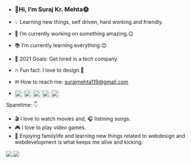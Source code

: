 - ### 👋Hi, I’m Suraj Kr. Mehta🌞

- 💡 Learning new things, self driven, hard working and friendly.
- 🔭 I’m currently working on something amazing.😉
- 📚 I’m currently learning everything.😊
- 🎯 2021 Goals: Get hired in a tech company.
- 🔥 Fun fact: I love to design.🌈 
- ✉ How to reach me: surajmehta119@gmail.com

- <a href="https://twitter.com/SurajMe71387740">
  <img align="left" alt="Suraj's Twitter" width="22px" src="https://cdn.jsdelivr.net/npm/simple-icons@v3/icons/twitter.svg" />
  </a>
  <a href="https://www.linkedin.com/in/suraj-mehta-259b04210/">
  <img align="left" alt="Suraj's Linkdein" width="22px" src="https://cdn.jsdelivr.net/npm/simple-icons@v3/icons/linkedin.svg" />
  </a>
  <a href="https://github.com/Surajme11">
  <img align="left" alt="Suraj's Github" width="22px" src="https://cdn.jsdelivr.net/npm/simple-icons@v3/icons/github.svg" />
  </a>
  <a href="https://www.instagram.com/surajme11/?hl=en">
  <img align="left" alt="Suraj's Instagram" width="22px" src="https://cdn.jsdelivr.net/npm/simple-icons@v3/icons/instagram.svg" />
  </a>
  <a href="https://www.facebook.com/profile.php?id=100068030463032">
  <img align="left" alt="Suraj's Facebook" width="22px" src="https://cdn.jsdelivr.net/npm/simple-icons@v3/icons/facebook.svg" />
  </a>


Sparetime: 👇
- 🎬 I love to watch movies and, 🎧 listining songs.
- 🎮 I love to play video games.
- 🌷 Enjoying familylife and learning new things related to webdesign and webdevelopment is what keeps me alive and kicking.

<a href="https://github.com/Surajme11">
  <img align="center" src="https://github-readme-stats.vercel.app/api/top-langs/?username=Surajme11&theme=dark&hide_langs_below=1" />
</a>
<a href="https://github.com/Surajme11">
 <img align="center" src="https://github-readme-stats.vercel.app/api?username=Surajme11&&show_icons=true&title_color=ffffff&icon_color=bb2acf&text_color=daf7dc&bg_color=151515"/>
</a>


